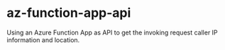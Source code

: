 # az-function-app-api
Using an Azure Function App as API to get the invoking request caller IP information and location.
